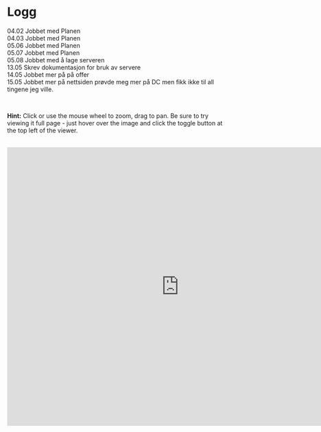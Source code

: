 # Logg
04.02 Jobbet med Planen
<br>
04.03 Jobbet med Planen
<br>
05.06 Jobbet med Planen
<br>
05.07 Jobbet med Planen
<br>
05.08 Jobbet med å lage serveren
<br>
13.05 Skrev dokumentasjon for bruk av servere
<br>
14.05 Jobbet mer på på offer
<br>
15.05 Jobbet mer på nettsiden prøvde meg mer på DC men fikk ikke til all tingene jeg ville.

<br>

**Hint:** Click or use the mouse wheel to zoom, drag to pan. Be sure to try viewing it full page - just hover over the image and click the toggle button at the top left of the viewer.

<br>
<iframe src="https://srv2.zoomable.ca/viewer.php?i=img33edd8ea40625088_1IMA_Projekt#zoom=0.8&x=0.5&y=0.35" width="800" height="650" frameborder="0" style="border:0" allowfullscreen></iframe>